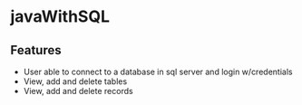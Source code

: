 # javaWithSQL
## Features
- User able to connect to a database in sql server and login w/credentials
- View, add and delete tables
- View, add and delete records
